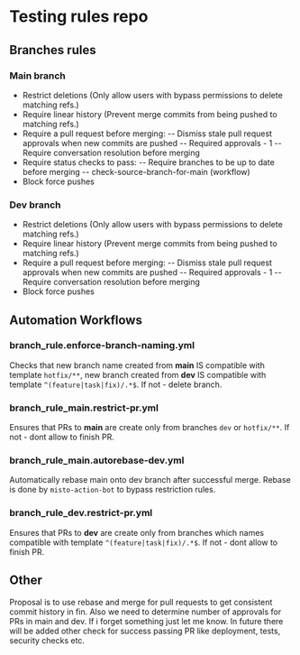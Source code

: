 # Testing rules repo

## Branches rules

### Main branch

- Restrict deletions (Only allow users with bypass permissions to delete matching refs.)
- Require linear history (Prevent merge commits from being pushed to matching refs.)
- Require a pull request before merging:
  -- Dismiss stale pull request approvals when new commits are pushed
  -- Required approvals - 1
  -- Require conversation resolution before merging
- Require status checks to pass:
  -- Require branches to be up to date before merging
  -- check-source-branch-for-main (workflow)
- Block force pushes

### Dev branch

- Restrict deletions (Only allow users with bypass permissions to delete matching refs.)
- Require linear history (Prevent merge commits from being pushed to matching refs.)
- Require a pull request before merging:
  -- Dismiss stale pull request approvals when new commits are pushed
  -- Required approvals - 1
  -- Require conversation resolution before merging
- Block force pushes

## Automation Workflows

### branch_rule.enforce-branch-naming.yml

Checks that new branch name created from **main** IS compatible with template `hotfix/**`, new branch created from **dev** IS compatible with template `^(feature|task|fix)/.*$`. If not - delete branch.

### branch_rule_main.restrict-pr.yml

Ensures that PRs to **main** are create only from branches `dev` or `hotfix/**`. If not - dont allow to finish PR.

### branch_rule_main.autorebase-dev.yml

Automatically rebase main onto dev branch after successful merge. Rebase is done by `misto-action-bot` to bypass restriction rules.

### branch_rule_dev.restrict-pr.yml

Ensures that PRs to **dev** are create only from branches which names compatible with template `^(feature|task|fix)/.*$`. If not - dont allow to finish PR.

## Other

Proposal is to use rebase and merge for pull requests to get consistent commit history in fin.
Also we need to determine number of approvals for PRs in main and dev. If i forget something just let me know. In future there will be added other check for success passing PR like deployment, tests, security checks etc.

